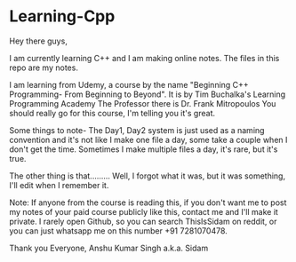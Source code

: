# Learning-Cpp
Hey there guys,

I am currently learning C++ and I am making online notes. The files in this repo are my notes.

I am learning from Udemy, a course by the name "Beginning C++ Programming- From Beginning to Beyond".
It is by Tim Buchalka's Learning Programming Academy
The Professor there is Dr. Frank Mitropoulos
You should really go for this course, I'm telling you it's great.

Some things to note-
The Day1, Day2 system is just used as a naming convention and it's not like I make one file a day, some take a couple when I don't get
the time. Sometimes I make multiple files a day, it's rare, but it's true.

The other thing is that......... Well, I forgot what it was, but it was something, I'll edit when I remember it.



Note: If anyone from the course is reading this, if you don't want me to post my notes of your paid course publicly like this, contact 
me and I'll make it private. I rarely open Github, so you can search ThisIsSidam on reddit, or you can just whatsapp me on this number
+91 7281070478. 

Thank you Everyone,
Anshu Kumar Singh a.k.a. Sidam
